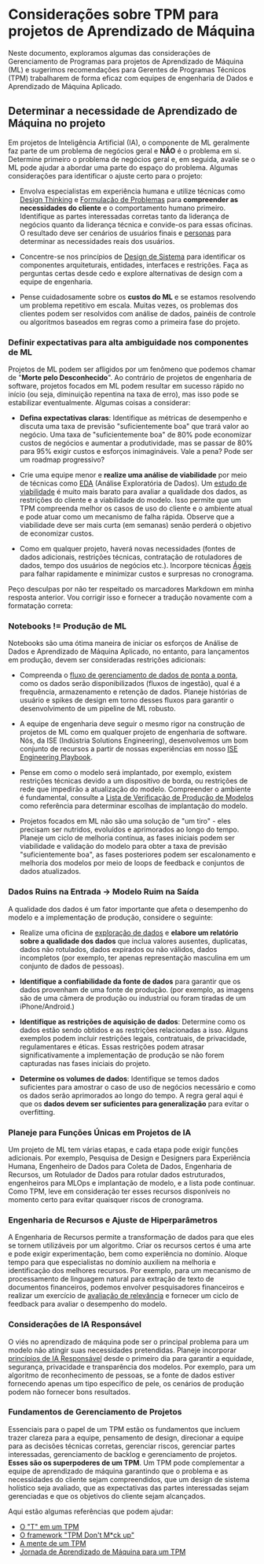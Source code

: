 # Considerações sobre TPM para projetos de Aprendizado de Máquina

Neste documento, exploramos algumas das considerações de Gerenciamento de Programas para projetos de Aprendizado de Máquina (ML) e sugerimos recomendações para Gerentes de Programas Técnicos (TPM) trabalharem de forma eficaz com equipes de engenharia de Dados e Aprendizado de Máquina Aplicado.

## Determinar a necessidade de Aprendizado de Máquina no projeto

Em projetos de Inteligência Artificial (IA), o componente de ML geralmente faz parte de um problema de negócios geral e **NÃO** é o problema em si. Determine primeiro o problema de negócios geral e, em seguida, avalie se o ML pode ajudar a abordar uma parte do espaço do problema.
Algumas considerações para identificar o ajuste certo para o projeto:

- Envolva especialistas em experiência humana e utilize técnicas como [Design Thinking](https://www.microsoft.com/en-us/haxtoolkit/ai-guidelines/) e [Formulação de Problemas](ml-problem-formulation-envisioning.md) para **compreender as necessidades do cliente** e o comportamento humano primeiro. Identifique as partes interessadas corretas tanto da liderança de negócios quanto da liderança técnica e convide-os para essas oficinas. O resultado deve ser cenários de usuários finais e [personas](https://en.wikipedia.org/wiki/Persona_(user_experience)) para determinar as necessidades reais dos usuários.

- Concentre-se nos princípios de [Design de Sistema](https://learn.microsoft.com/en-us/azure/architecture/data-guide/big-data/ai-overview) para identificar os componentes arquiteturais, entidades, interfaces e restrições. Faça as perguntas certas desde cedo e explore alternativas de design com a equipe de engenharia.

- Pense cuidadosamente sobre os **custos do ML** e se estamos resolvendo um problema repetitivo em escala. Muitas vezes, os problemas dos clientes podem ser resolvidos com análise de dados, painéis de controle ou algoritmos baseados em regras como a primeira fase do projeto.

### Definir expectativas para alta ambiguidade nos componentes de ML

Projetos de ML podem ser afligidos por um fenômeno que podemos chamar de "**Morte pelo Desconhecido**". Ao contrário de projetos de engenharia de software, projetos focados em ML podem resultar em sucesso rápido no início (ou seja, diminuição repentina na taxa de erro), mas isso pode se estabilizar eventualmente. Algumas coisas a considerar:

- **Defina expectativas claras**: Identifique as métricas de desempenho e discuta uma taxa de previsão "suficientemente boa" que trará valor ao negócio. Uma taxa de "suficientemente boa" de 80% pode economizar custos de negócios e aumentar a produtividade, mas se passar de 80% para 95% exigir custos e esforços inimagináveis. Vale a pena? Pode ser um roadmap progressivo?

- Crie uma equipe menor e **realize uma análise de viabilidade** por meio de técnicas como [EDA](https://en.wikipedia.org/wiki/Exploratory_data_analysis) (Análise Exploratória de Dados). Um [estudo de viabilidade](ml-feasibility-study.md) é muito mais barato para avaliar a qualidade dos dados, as restrições do cliente e a viabilidade do modelo. Isso permite que um TPM compreenda melhor os casos de uso do cliente e o ambiente atual e pode atuar como um mecanismo de falha rápida. Observe que a viabilidade deve ser mais curta (em semanas) senão perderá o objetivo de economizar custos.

- Como em qualquer projeto, haverá novas necessidades (fontes de dados adicionais, restrições técnicas, contratação de rotuladores de dados, tempo dos usuários de negócios etc.). Incorpore técnicas [Ágeis](ml-project-management.md) para falhar rapidamente e minimizar custos e surpresas no cronograma.

Peço desculpas por não ter respeitado os marcadores Markdown em minha resposta anterior. Vou corrigir isso e fornecer a tradução novamente com a formatação correta:

### Notebooks != Produção de ML

Notebooks são uma ótima maneira de iniciar os esforços de Análise de Dados e Aprendizado de Máquina Aplicado, no entanto, para lançamentos em produção, devem ser consideradas restrições adicionais:

- Compreenda o [fluxo de gerenciamento de dados de ponta a ponta](https://learn.microsoft.com/en-us/azure/architecture/data-guide/big-data/ai-overview), como os dados serão disponibilizados (fluxos de ingestão), qual é a frequência, armazenamento e retenção de dados. Planeje histórias de usuário e spikes de design em torno desses fluxos para garantir o desenvolvimento de um pipeline de ML robusto.

- A equipe de engenharia deve seguir o mesmo rigor na construção de projetos de ML como em qualquer projeto de engenharia de software. Nós, da ISE (Indústria Solutions Engineering), desenvolvemos um bom conjunto de recursos a partir de nossas experiências em nosso [ISE Engineering Playbook](../index.md).

- Pense em como o modelo será implantado, por exemplo, existem restrições técnicas devido a um dispositivo de borda, ou restrições de rede que impedirão a atualização do modelo. Compreender o ambiente é fundamental, consulte a [Lista de Verificação de Produção de Modelos](ml-model-checklist.md) como referência para determinar escolhas de implantação do modelo.

- Projetos focados em ML não são uma solução de "um tiro" - eles precisam ser nutridos, evoluídos e aprimorados ao longo do tempo. Planeje um ciclo de melhoria contínua, as fases iniciais podem ser viabilidade e validação do modelo para obter a taxa de previsão "suficientemente boa", as fases posteriores podem ser escalonamento e melhoria dos modelos por meio de loops de feedback e conjuntos de dados atualizados.

### Dados Ruins na Entrada -> Modelo Ruim na Saída

A qualidade dos dados é um fator importante que afeta o desempenho do modelo e a implementação de produção, considere o seguinte:

- Realize uma oficina de [exploração de dados](ml-data-exploration.md) e **elabore um relatório sobre a qualidade dos dados** que inclua valores ausentes, duplicatas, dados não rotulados, dados expirados ou não válidos, dados incompletos (por exemplo, ter apenas representação masculina em um conjunto de dados de pessoas).

- **Identifique a confiabilidade da fonte de dados** para garantir que os dados provenham de uma fonte de produção. (por exemplo, as imagens são de uma câmera de produção ou industrial ou foram tiradas de um iPhone/Android.)

- **Identifique as restrições de aquisição de dados**: Determine como os dados estão sendo obtidos e as restrições relacionadas a isso. Alguns exemplos podem incluir restrições legais, contratuais, de privacidade, regulamentares e éticas. Essas restrições podem atrasar significativamente a implementação de produção se não forem capturadas nas fases iniciais do projeto.

- **Determine os volumes de dados**: Identifique se temos dados suficientes para amostrar o caso de uso de negócios necessário e como os dados serão aprimorados ao longo do tempo. A regra geral aqui é que os **dados devem ser suficientes para generalização** para evitar o overfitting.

### Planeje para Funções Únicas em Projetos de IA

Um projeto de ML tem várias etapas, e cada etapa pode exigir funções adicionais. Por exemplo, Pesquisa de Design e Designers para Experiência Humana, Engenheiro de Dados para Coleta de Dados, Engenharia de Recursos, um Rotulador de Dados para rotular dados estruturados, engenheiros para MLOps e implantação de modelo, e a lista pode continuar. Como TPM, leve em consideração ter esses recursos disponíveis no momento certo para evitar quaisquer riscos de cronograma.

### Engenharia de Recursos e Ajuste de Hiperparâmetros

A Engenharia de Recursos permite a transformação de dados para que eles se tornem utilizáveis por um algoritmo. Criar os recursos certos é uma arte e pode exigir experimentação, bem como experiência no domínio. Aloque tempo para que especialistas no domínio auxiliem na melhoria e identificação dos melhores recursos. Por exemplo, para um mecanismo de processamento de linguagem natural para extração de texto de documentos financeiros, podemos envolver pesquisadores financeiros e realizar um exercício de [avaliação de relevância](https://nlp.stanford.edu/IR-book/html/htmledition/information-retrieval-system-evaluation-1.html) e fornecer um ciclo de feedback para avaliar o desempenho do modelo.

### Considerações de IA Responsável

O viés no aprendizado de máquina pode ser o principal problema para um modelo não atingir suas necessidades pretendidas. Planeje incorporar [princípios de IA Responsável](responsible-ai.md) desde o primeiro dia para garantir a equidade, segurança, privacidade e transparência dos modelos. Por exemplo, para um algoritmo de reconhecimento de pessoas, se a fonte de dados estiver fornecendo apenas um tipo específico de pele, os cenários de produção podem não fornecer bons resultados.

### Fundamentos de Gerenciamento de Projetos

Essenciais para o papel de um TPM estão os fundamentos que incluem trazer clareza para a equipe, pensamento de design, direcionar a equipe para as decisões técnicas corretas, gerenciar riscos, gerenciar partes interessadas, gerenciamento de backlog e gerenciamento de projetos. **Esses são os superpoderes de um TPM**. Um TPM pode complementar a equipe de aprendizado de máquina garantindo que o problema e as necessidades do cliente sejam compreendidos, que um design de sistema holístico seja avaliado, que as expectativas das partes interessadas sejam gerenciadas e que os objetivos do cliente sejam alcançados.

Aqui estão algumas referências que podem ajudar:

- [O "T" em um TPM](https://www.linkedin.com/pulse/should-technical-program-manager-tpm-nikhil-sachdeva/)
- [O framework "TPM Don't M\*ck up"](https://www.linkedin.com/pulse/tpm-dont-mck-up-framework-nikhil-sachdeva/)
- [A mente de um TPM](https://www.linkedin.com/pulse/mind-technical-program-manager-nikhil-sachdeva/)
- [Jornada de Aprendizado de Máquina para um TPM](https://medium.com/data-science-at-microsoft/the-role-of-a-technical-program-manager-in-ai-projects-8f1ff41905b0)
